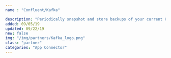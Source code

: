 ```yaml
---
name : "Confluent/Kafka"

description: "Periodically snapshot and store backups of your current Kafka instance"
added: 09/05/19
updated: 09/22/19
new: false
img: "/img/partners/Kafka_logo.png"
class: "partner"
categories: "App Connector"
---
```

